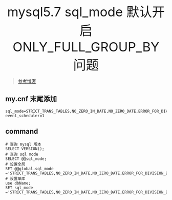 <div style="text-align: center;font-size: 40px;">mysql5.7 sql_mode 默认开启 ONLY_FULL_GROUP_BY 问题</div>

> [参考博客](https://blog.csdn.net/weixin_43064185/article/details/99646535)

## my.cnf 末尾添加

```shell
sql_mode=STRICT_TRANS_TABLES,NO_ZERO_IN_DATE,NO_ZERO_DATE,ERROR_FOR_DIVISION_BY_ZERO,NO_AUTO_CREATE_USER,NO_ENGINE_SUBSTITUTION
event_scheduler=1
```

## command

```shell
# 查询 mysql 版本
SELECT VERSION();
# 查询 sql mode
SELECT @@sql_mode;
# 设置全局
SET @@global.sql_mode ='STRICT_TRANS_TABLES,NO_ZERO_IN_DATE,NO_ZERO_DATE,ERROR_FOR_DIVISION_BY_ZERO,NO_AUTO_CREATE_USER,NO_ENGINE_SUBSTITUTION';
# 设置单库
use dbName;
SET sql_mode ='STRICT_TRANS_TABLES,NO_ZERO_IN_DATE,NO_ZERO_DATE,ERROR_FOR_DIVISION_BY_ZERO,NO_AUTO_CREATE_USER,NO_ENGINE_SUBSTITUTION';
```